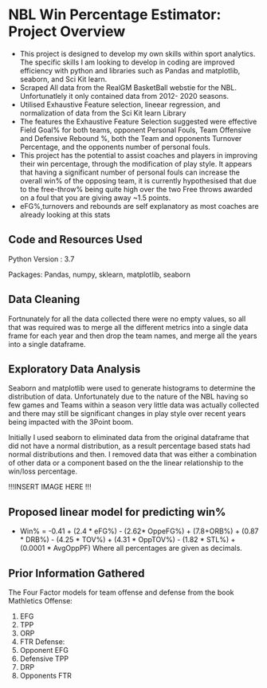# NBL Win Percentage Estimator: Project Overview
- This project is designed to develop my own skills within sport analytics. The specific skills I am looking to develop in coding are improved efficiency with python and libraries such as Pandas and matplotlib, seaborn, and Sci Kit learn. 
- Scraped All data from the RealGM BasketBall webstie for the NBL. Unfortunatlely it only contained data from 2012- 2020 seasons. 
- Utilised Exhaustive Feature selection, lineear regression, and normalization of data from the Sci Kit learn Library 
- The features the Exhaustive Feature Selection suggested were effective Field Goal% for both teams, opponent Personal Fouls, Team Offensive and Defensive Rebound %,  both the Team and opponents  Turnover Percentage, and the opponents number of personal fouls. 
- This project has the potential to assist coaches and players in improving their win percentage, through the modification of play style.  It appears that having a significant number of personal fouls can increase the overall win% of the opposing team, it is currently hypothesised that due to the free-throw% being quite high over the two Free throws awarded on a foul that you are giving away ~1.5 points. 
- eFG%,turnovers and rebounds are self explanatory as most coaches are already looking at this stats 
## Code and Resources Used
Python Version : 3.7 

Packages: Pandas, numpy, sklearn, matplotlib, seaborn

## Data Cleaning 
Fortnunately for all the data collected there were no empty values, so all that was required was to merge all the different metrics into a single data frame for each year and then drop the team names, and merge all the years into a single dataframe. 

## Exploratory Data Analysis 
Seaborn and matplotlib were used to generate histograms to determine the distribution of data. Unfortunately due to the nature of the NBL having so few games and Teams within a season very little data was actually collected and there may still be significant changes in play style over recent years being impacted with the 3Point boom. 

Initially I used seaborn to eliminated data from the original dataframe that did not have a normal distribution, as a result percentage based stats had normal distributions and then. I removed data that was either a combination of other data or a component based on the the linear relationship to the win/loss percentage. 

!!!INSERT IMAGE HERE !!!


## Proposed linear model for predicting win% 

- Win% = -0.41 + (2.4 * eFG%) - (2.62* OppeFG%) + (7.8+ORB%) + (0.87 * DRB%) - (4.25 * TOV%) + (4.31 * OppTOV%) - (1.82 * STL%) + (0.0001 * AvgOppPF)
Where all percentages are given as decimals. 



## Prior Information Gathered 
The Four Factor models for team offense and defense from the book Mathletics
Offense: 
  1. EFG 
  2. TPP 
  3. ORP 
  4. FTR
Defense: 
  1. Opponent EFG 
  2. Defensive TPP 
  3. DRP 
  4. Opponents FTR


